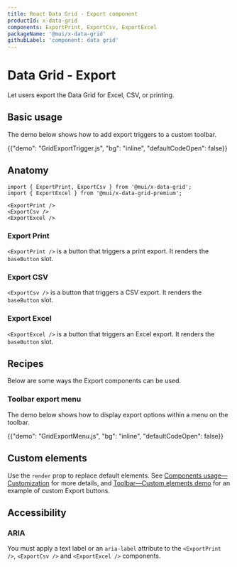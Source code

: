 ```yaml
---
title: React Data Grid - Export component
productId: x-data-grid
components: ExportPrint, ExportCsv, ExportExcel
packageName: '@mui/x-data-grid'
githubLabel: 'component: data grid'
---
```


# Data Grid - Export

<p class="description">Let users export the Data Grid for Excel, CSV, or printing.</p>

## Basic usage

The demo below shows how to add export triggers to a custom toolbar.

{{"demo": "GridExportTrigger.js", "bg": "inline", "defaultCodeOpen": false}}

## Anatomy

```tsx
import { ExportPrint, ExportCsv } from '@mui/x-data-grid';
import { ExportExcel } from '@mui/x-data-grid-premium';

<ExportPrint />
<ExportCsv />
<ExportExcel />
```

### Export Print

`<ExportPrint />` is a button that triggers a print export.
It renders the `baseButton` slot.

### Export CSV

`<ExportCsv />` is a button that triggers a CSV export.
It renders the `baseButton` slot.

### Export Excel [<span class="plan-premium"></span>](/x/introduction/licensing/#premium-plan 'Premium plan')

`<ExportExcel />` is a button that triggers an Excel export.
It renders the `baseButton` slot.

## Recipes

Below are some ways the Export components can be used.

### Toolbar export menu

The demo below shows how to display export options within a menu on the toolbar.

{{"demo": "GridExportMenu.js", "bg": "inline", "defaultCodeOpen": false}}

## Custom elements

Use the `render` prop to replace default elements.
See [Components usage—Customization](/x/react-data-grid/components/usage/#customization) for more details, and [Toolbar—Custom elements demo](/x/react-data-grid/components/toolbar/#custom-elements) for an example of custom Export buttons.

## Accessibility

### ARIA

You must apply a text label or an `aria-label` attribute to the `<ExportPrint />`, `<ExportCsv />` and `<ExportExcel />` components.

